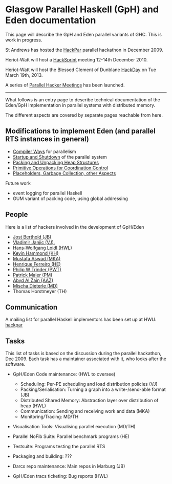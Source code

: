 # Glasgow Parallel Haskell (GpH) and Eden documentation



This page will describe the GpH and Eden parallel variants of GHC.  This is work in progress.



St Andrews has hosted the [HackPar](hack-par) parallel hackathon in December 2009.



Heriot-Watt will host a [HackSprint](hack-sprint) meeting 12-14th December 2010. 



Heriot-Watt will host the Blessed Clement of Dunblane [HackDay](gp-h-eden/hack-day_-mar13) on Tue March 19th, 2013.



A series of [Parallel Hacker Meetings](gp-h-eden/meetings) has been launched.


---



What follows is an entry page to describe technical documentation of the Eden/GpH implementation in parallel systems with distributed memory.



The different aspects are covered by separate pages reachable from here.


## Modifications to implement Eden (and parallel RTS instances in general)


- [Compiler Ways](gp-h-eden/compiler-ways) for parallelism
- [Startup and Shutdown](gp-h-eden/start-stop) of the parallel system
- [Packing and Unpacking Heap Structures](gp-h-eden/packing)
- [Primitive Operations for Coordination Control](gp-h-eden/primitives)
- [Placeholders, Garbage Collection, other Aspects](gp-h-eden/placeholders-and-gc)


Future work


- event logging for parallel Haskell
- GUM variant of packing code, using global addressing

## People



Here is a list of hackers involved in the development of GpH/Eden


- [ Jost Berthold (JB)](http://www.mathematik.uni-marburg.de/~berthold/)
- [ Vladimir Janjic (VJ)](http://www.cs.st-andrews.ac.uk/~jv), 
- [ Hans-Wolfgang Loidl (HWL)](http://www.macs.hw.ac.uk/~hwloidl/)
- [ Kevin Hammond (KH)](http://www.cs.st-andrews.ac.uk/~kh/) 
- [ Mustafa Aswad (MKA)](http://www.macs.hw.ac.uk/~mka19/) 
- [ Henrique Ferreiro (HE)](http://www.madsgroup.org/staff/henrique/)
- [ Philip W Trinder (PWT)](http://www.macs.hw.ac.uk/~trinder/)
- [ Patrick Maier (PM)](http://www.macs.hw.ac.uk/~pm175)
- [ Abyd Al Zain (AAZ)](http://www.macs.hw.ac.uk/~ceeatia/)
- [ Mischa Dieterle (MD)](http://www.mathematik.uni-marburg.de/~dieterle)
- Thomas Horstmeyer (TH) 

## Communication



 
A mailing list for parallel Haskell implementors has been set up at HWU: 
[ hackpar](http://www.macs.hw.ac.uk/mailman/listinfo.cgi/hackpar)


## Tasks



This list of tasks is based on the discussion during the parallel hackathon, Dec 2009.
Each task has a maintainer associated with it, who looks after the software.


- GpH/Eden Code maintenance: (HWL to oversee)

  - Scheduling: Per-PE scheduling and load distribution policies (VJ)
  - Packing/Serialisation: Turning a graph into a write-/send-able format (JB)
  - Distributed Shared Memory: Abstraction layer over distribution of heap (HWL)
  - Communication: Sending and receiving work and data (MKA)
  - Monitoring/Tracing: MD/TH
- Visualisation Tools: Visualising parallel execution (MD/TH)
- Parallel NoFib Suite: Parallel benchmark programs (HE)
- Testsuite: Programs testing the parallel RTS
- Packaging and building: ???
- Darcs repo maintenance: Main repos in Marburg (JB)
- GpH/Eden tracs ticketing: Bug reports (HWL)


 
   


